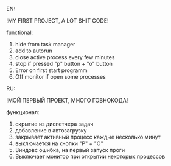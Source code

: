 EN:

!MY FIRST PROJECT, A LOT SHIT CODE!

functional:
  1. hide from task manager
  2. add to autorun
  3. close active process every few minutes
  4. stop if pressed "p" button + "o" button
  5. Error on first start programm
  6. Off monitor if open some processes 


RU: 

!МОЙ ПЕРВЫЙ ПРОЕКТ, МНОГО ГОВНОКОДА!

функционал:
  1. скрытие из диспетчера задач
  2. добавление в автозагрузку
  3. закрывает активный процесс каждые несколько минут
  4. выключается на кнопки "P" + "O"
  5. Виндовс ошибка, на первый запуск проги
  6. Выключает монитор при открытии некоторых процессов
